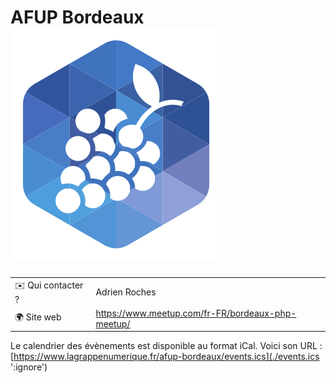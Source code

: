 # AFUP Bordeaux ![Logo](./logo-afup-bordeaux.svg ':size=100')

|                                |     |
| ------------------------------ | --- |
| ✉️ Qui contacter ?              | Adrien Roches |
| 🌍 Site web                    | https://www.meetup.com/fr-FR/bordeaux-php-meetup/ |

Le calendrier des évènements est disponible au format iCal.
Voici son URL : [https://www.lagrappenumerique.fr/afup-bordeaux/events.ics](./events.ics ':ignore')

<!-- EVENTS:START -->
<!-- EVENTS:END -->